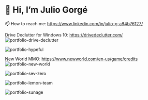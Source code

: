 # 👋 Hi, I’m Julio Gorgé

📫 How to reach me: https://www.linkedin.com/in/julio-g-a84b76127/

<!---
julio-gorge/julio-gorge is a ✨ special ✨ repository because its `README.md` (this file) appears on your GitHub profile.
You can click the Preview link to take a look at your changes.
--->

Drive Declutter for Windows 10: https://drivedeclutter.com/
![portfolio-drive-declutter](https://user-images.githubusercontent.com/43040195/166667809-67226514-c092-464e-98ca-571ea5695347.jpg)

![portfolio-hypeful](https://user-images.githubusercontent.com/43040195/166666965-17a1cbc4-dafa-4156-8ee9-20f62d2250fb.jpg)

New World MMO: https://www.newworld.com/en-us/game/credits
![portfolio-new-world](https://user-images.githubusercontent.com/43040195/166667008-51ed8d48-f2d4-4e90-84e0-413470affef6.jpg)

![portfolio-sev-zero](https://user-images.githubusercontent.com/43040195/166671114-eba0fa4e-baa1-46a2-9b90-c1b28fd384f1.jpg)

![portfolio-lemon-team](https://user-images.githubusercontent.com/43040195/166673477-98520d90-050f-4a49-a4f4-b4abe025f5c8.jpg)

![portfolio-sunage](https://user-images.githubusercontent.com/43040195/166669250-02b34d35-aba3-4d28-9b55-b873e3385090.jpg)

